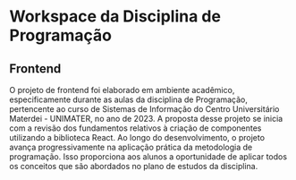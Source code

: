 # Workspace da Disciplina de Programação

## Frontend
O projeto de frontend foi elaborado em ambiente acadêmico, especificamente durante as aulas da disciplina de Programação, pertencente ao curso de Sistemas de Informação do Centro Universitário Materdei - UNIMATER, no ano de 2023. A proposta desse projeto se inicia com a revisão dos fundamentos relativos à criação de componentes utilizando a biblioteca React. Ao longo do desenvolvimento, o projeto avança progressivamente na aplicação prática da metodologia de programação. Isso proporciona aos alunos a oportunidade de aplicar todos os conceitos que são abordados no plano de estudos da disciplina.
